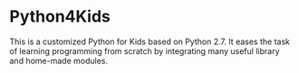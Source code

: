 # Python4Kids
This is a customized Python for Kids based on Python 2.7. It eases the task of learning programming from scratch by integrating many useful library and home-made modules.
